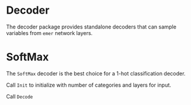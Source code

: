 # Decoder

The decoder package provides standalone decoders that can sample variables from `emer` network layers.

# SoftMax

The `SoftMax` decoder is the best choice for a 1-hot classification decoder.

Call `Init` to initialize with number of categories and layers for input.

Call `Decode`
